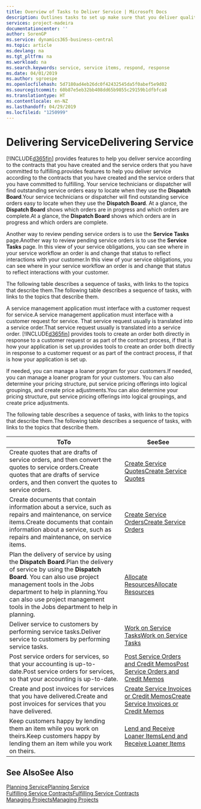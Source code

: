 ```yaml
---
title: Overview of Tasks to Deliver Service | Microsoft Docs
description: Outlines tasks to set up make sure that you deliver quality service and live up to agreements with customers.
services: project-madeira
documentationcenter: ''
author: SorenGP
ms.service: dynamics365-business-central
ms.topic: article
ms.devlang: na
ms.tgt_pltfrm: na
ms.workload: na
ms.search.keywords: service, service items, respond, response
ms.date: 04/01/2019
ms.author: sgroespe
ms.openlocfilehash: 5d7180ad4eb26dc0f42432545da5f0abef5e9d02
ms.sourcegitcommit: 60b87e5eb32bb408dd65b9855c29159b1dfbfca8
ms.translationtype: HT
ms.contentlocale: en-NZ
ms.lasthandoff: 04/29/2019
ms.locfileid: "1250999"
---
```

# <a name="delivering-service"></a><span data-ttu-id="a07a2-103">Delivering Service</span><span class="sxs-lookup"><span data-stu-id="a07a2-103">Delivering Service</span></span>
[!INCLUDE[d365fin](includes/d365fin_md.md)] <span data-ttu-id="a07a2-104">provides features to help you deliver service according to the contracts that you have created and the service orders that you have committed to fulfilling.</span><span class="sxs-lookup"><span data-stu-id="a07a2-104">provides features to help you deliver service according to the contracts that you have created and the service orders that you have committed to fulfilling.</span></span> <span data-ttu-id="a07a2-105">Your service technicians or dispatcher will find outstanding service orders easy to locate when they use the **Dispatch Board**.</span><span class="sxs-lookup"><span data-stu-id="a07a2-105">Your service technicians or dispatcher will find outstanding service orders easy to locate when they use the **Dispatch Board**.</span></span> <span data-ttu-id="a07a2-106">At a glance, the **Dispatch Board** shows which orders are in progress and which orders are complete.</span><span class="sxs-lookup"><span data-stu-id="a07a2-106">At a glance, the **Dispatch Board** shows which orders are in progress and which orders are complete.</span></span>  
  
<span data-ttu-id="a07a2-107">Another way to review pending service orders is to use the **Service Tasks** page.</span><span class="sxs-lookup"><span data-stu-id="a07a2-107">Another way to review pending service orders is to use the **Service Tasks** page.</span></span> <span data-ttu-id="a07a2-108">In this view of your service obligations, you can see where in your service workflow an order is and change that status to reflect interactions with your customer.</span><span class="sxs-lookup"><span data-stu-id="a07a2-108">In this view of your service obligations, you can see where in your service workflow an order is and change that status to reflect interactions with your customer.</span></span>  
  
<span data-ttu-id="a07a2-109">The following table describes a sequence of tasks, with links to the topics that describe them.</span><span class="sxs-lookup"><span data-stu-id="a07a2-109">The following table describes a sequence of tasks, with links to the topics that describe them.</span></span>   

<span data-ttu-id="a07a2-110">A service management application must interface with a customer request for service.</span><span class="sxs-lookup"><span data-stu-id="a07a2-110">A service management application must interface with a customer request for service.</span></span> <span data-ttu-id="a07a2-111">That service request usually is translated into a service order.</span><span class="sxs-lookup"><span data-stu-id="a07a2-111">That service request usually is translated into a service order.</span></span> [!INCLUDE[d365fin](includes/d365fin_md.md)] <span data-ttu-id="a07a2-112">provides tools to create an order both directly in response to a customer request or as part of the contract process, if that is how your application is set up.</span><span class="sxs-lookup"><span data-stu-id="a07a2-112">provides tools to create an order both directly in response to a customer request or as part of the contract process, if that is how your application is set up.</span></span>  
  
<span data-ttu-id="a07a2-113">If needed, you can manage a loaner program for your customers.</span><span class="sxs-lookup"><span data-stu-id="a07a2-113">If needed, you can manage a loaner program for your customers.</span></span> <span data-ttu-id="a07a2-114">You can also determine your pricing structure, put service pricing offerings into logical groupings, and create price adjustments.</span><span class="sxs-lookup"><span data-stu-id="a07a2-114">You can also determine your pricing structure, put service pricing offerings into logical groupings, and create price adjustments.</span></span>  
  
<span data-ttu-id="a07a2-115">The following table describes a sequence of tasks, with links to the topics that describe them.</span><span class="sxs-lookup"><span data-stu-id="a07a2-115">The following table describes a sequence of tasks, with links to the topics that describe them.</span></span>   
  
|<span data-ttu-id="a07a2-116">**To**</span><span class="sxs-lookup"><span data-stu-id="a07a2-116">**To**</span></span>|<span data-ttu-id="a07a2-117">**See**</span><span class="sxs-lookup"><span data-stu-id="a07a2-117">**See**</span></span>|  
|------------|-------------|  
|<span data-ttu-id="a07a2-118">Create quotes that are drafts of service orders, and then convert the quotes to service orders.</span><span class="sxs-lookup"><span data-stu-id="a07a2-118">Create quotes that are drafts of service orders, and then convert the quotes to service orders.</span></span>|[<span data-ttu-id="a07a2-119">Create Service Quotes</span><span class="sxs-lookup"><span data-stu-id="a07a2-119">Create Service Quotes</span></span>](service-how-to-create-service-quotes.md)|
|<span data-ttu-id="a07a2-120">Create documents that contain information about a service, such as repairs and maintenance, on service items.</span><span class="sxs-lookup"><span data-stu-id="a07a2-120">Create documents that contain information about a service, such as repairs and maintenance, on service items.</span></span>|[<span data-ttu-id="a07a2-121">Create Service Orders</span><span class="sxs-lookup"><span data-stu-id="a07a2-121">Create Service Orders</span></span>](service-how-to-create-service-orders.md)|
|<span data-ttu-id="a07a2-122">Plan the delivery of service by using the **Dispatch Board**.</span><span class="sxs-lookup"><span data-stu-id="a07a2-122">Plan the delivery of service by using the **Dispatch Board**.</span></span> <span data-ttu-id="a07a2-123">You can also use project management tools in the Jobs department to help in planning.</span><span class="sxs-lookup"><span data-stu-id="a07a2-123">You can also use project management tools in the Jobs department to help in planning.</span></span>|[<span data-ttu-id="a07a2-124">Allocate Resources</span><span class="sxs-lookup"><span data-stu-id="a07a2-124">Allocate Resources</span></span>](service-how-to-allocate-resources.md)|  
|<span data-ttu-id="a07a2-125">Deliver service to customers by performing service tasks.</span><span class="sxs-lookup"><span data-stu-id="a07a2-125">Deliver service to customers by performing service tasks.</span></span>|[<span data-ttu-id="a07a2-126">Work on Service Tasks</span><span class="sxs-lookup"><span data-stu-id="a07a2-126">Work on Service Tasks</span></span>](service-how-to-work-on-service-tasks.md)|  
|<span data-ttu-id="a07a2-127">Post service orders for services, so that your accounting is up-to-date.</span><span class="sxs-lookup"><span data-stu-id="a07a2-127">Post service orders for services, so that your accounting is up-to-date.</span></span>|[<span data-ttu-id="a07a2-128">Post Service Orders and Credit Memos</span><span class="sxs-lookup"><span data-stu-id="a07a2-128">Post Service Orders and Credit Memos</span></span>](service-how-to-post-service-orders.md)|  
|<span data-ttu-id="a07a2-129">Create and post invoices for services that you have delivered.</span><span class="sxs-lookup"><span data-stu-id="a07a2-129">Create and post invoices for services that you have delivered.</span></span>|[<span data-ttu-id="a07a2-130">Create Service Invoices or Credit Memos</span><span class="sxs-lookup"><span data-stu-id="a07a2-130">Create Service Invoices or Credit Memos</span></span>](service-how-create-invoices.md)|  
|<span data-ttu-id="a07a2-131">Keep customers happy by lending them an item while you work on theirs.</span><span class="sxs-lookup"><span data-stu-id="a07a2-131">Keep customers happy by lending them an item while you work on theirs.</span></span>| [<span data-ttu-id="a07a2-132">Lend and Receive Loaner Items</span><span class="sxs-lookup"><span data-stu-id="a07a2-132">Lend and Receive Loaner Items</span></span>](service-how-to-lend-receive-loaners.md)|
  
## <a name="see-also"></a><span data-ttu-id="a07a2-133">See Also</span><span class="sxs-lookup"><span data-stu-id="a07a2-133">See Also</span></span>  
[<span data-ttu-id="a07a2-134">Planning Service</span><span class="sxs-lookup"><span data-stu-id="a07a2-134">Planning Service</span></span>](service-plan-service.md)  
[<span data-ttu-id="a07a2-135">Fulfilling Service Contracts</span><span class="sxs-lookup"><span data-stu-id="a07a2-135">Fulfilling Service Contracts</span></span>](service-fulfill-service-contracts.md)  
[<span data-ttu-id="a07a2-136">Managing Projects</span><span class="sxs-lookup"><span data-stu-id="a07a2-136">Managing Projects</span></span>](projects-manage-projects.md)  
